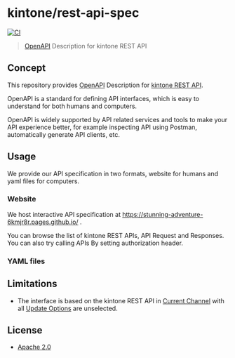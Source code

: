 # kintone/rest-api-spec

[![CI](https://github.com/kintone/rest-api-spec/actions/workflows/ci.yaml/badge.svg)](https://github.com/kintone/rest-api-spec/actions/workflows/ci.yaml)

> [OpenAPI](https://www.openapis.org/) Description for kintone REST API

## Concept

This repository provides [OpenAPI](https://www.openapis.org/) Description for [kintone REST API](https://kintone.dev/en/docs/kintone/rest-api/).

OpenAPI is a standard for defining API interfaces, which is easy to understand for both humans and computers.

OpenAPI is widely supported by API related services and tools to make your API experience better, for example inspecting API using Postman, automatically generate API clients, etc.

## Usage

We provide our API specification in two formats, website for humans and yaml files for computers.

### Website

We host interactive API specification at https://stunning-adventure-6kmjr8r.pages.github.io/ .

You can browse the list of kintone REST APIs, API Request and Responses. You can also try calling APIs By setting authorization header.

### YAML files



## Limitations

- The interface is based on the kintone REST API in [Current Channel](https://jp.cybozu.help/k/en/admin/new_feature/new_feature_overview.html#new_feature_new_feature_overview_10) with all [Update Options](https://jp.cybozu.help/k/en/admin/new_feature/new_feature_overview.html) are unselected.

## License

- [Apache 2.0](LICENSE)
